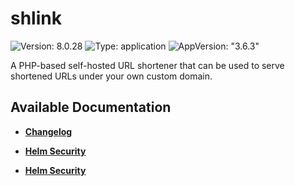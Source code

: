 # shlink

![Version: 8.0.28](https://img.shields.io/badge/Version-8.0.28-informational?style=flat-square) ![Type: application](https://img.shields.io/badge/Type-application-informational?style=flat-square) ![AppVersion: "3.6.3"](https://img.shields.io/badge/AppVersion-"3.6.3"-informational?style=flat-square)

A PHP-based self-hosted URL shortener that can be used to serve shortened URLs under your own custom domain.

## Available Documentation

- [**Changelog**](CHANGELOG)

- [**Helm Security**](container-security)

- [**Helm Security**](helm-security)

